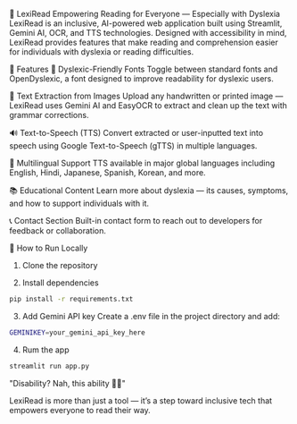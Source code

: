 📖 LexiRead
Empowering Reading for Everyone — Especially with Dyslexia
LexiRead is an inclusive, AI-powered web application built using Streamlit, Gemini AI, OCR, and TTS technologies. Designed with accessibility in mind, LexiRead provides features that make reading and comprehension easier for individuals with dyslexia or reading difficulties.

🚀 Features
🎨 Dyslexic-Friendly Fonts
Toggle between standard fonts and OpenDyslexic, a font designed to improve readability for dyslexic users.

🧾 Text Extraction from Images
Upload any handwritten or printed image — LexiRead uses Gemini AI and EasyOCR to extract and clean up the text with grammar corrections.

🔊 Text-to-Speech (TTS)
Convert extracted or user-inputted text into speech using Google Text-to-Speech (gTTS) in multiple languages.

💬 Multilingual Support
TTS available in major global languages including English, Hindi, Japanese, Spanish, Korean, and more.

📚 Educational Content
Learn more about dyslexia — its causes, symptoms, and how to support individuals with it.

📞 Contact Section
Built-in contact form to reach out to developers for feedback or collaboration.

🧪 How to Run Locally
1. Clone the repository

2. Install dependencies
```bash
pip install -r requirements.txt
```

3. Add Gemini API key
Create a .env file in the project directory and add:
```bash 
GEMINIKEY=your_gemini_api_key_here
```

4. Rum the app
```bash
streamlit run app.py
```


"Disability? Nah, this ability 💪🏼"

LexiRead is more than just a tool — it’s a step toward inclusive tech that empowers everyone to read their way.
